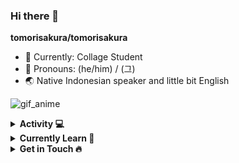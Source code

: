 ### Hi there 🌹


**tomorisakura/tomorisakura**

- 🚀  Currently: Collage Student
- 🧙‍ Pronouns: (he/him) / (그)
- 🌏  Native Indonesian speaker and little bit English

![gif_anime](https://media.tenor.com/images/7db4eaa3e47272c8e58ee018fc390b7d/tenor.gif)

<details>
<summary><b>Activity 💻</b></summary>
<br>

![Top Langs](https://github-readme-stats.vercel.app/api/top-langs/?username=tomorisakura&show_icons=true&theme=radical)

</details>

<details>
<summary><b>Currently Learn 💎</b></summary>
<br>

![Kotlin](https://img.shields.io/badge/-Kotlin-181717?style=flat-circle&logo=kotlin)
![JavaScript](https://img.shields.io/badge/-JavaScript-black?style=flat-circle&logo=javascript)
![Nodejs](https://img.shields.io/badge/-Nodejs-black?style=flat-circle&logo=Node.js)
![Android](https://img.shields.io/badge/-Android-black?style=flat-circle&logo=Android)

</details>

<details>
<summary><b>Get in Touch 🔥</b></summary>
<br>

[![Dribble Badge](https://img.shields.io/badge/-Dribbble-black?style=flat-circle&logo=Dribbble&logoColor=white&link=https://dribbble.com/grevimsx)](https://dribbble.com/grevimsx)
[![Twitter Badge](https://img.shields.io/badge/-Twitter-black?style=flat-circle&logo=Twitter&logoColor=white&link=https://twitter.com/reskiaryanto)](https://twitter.com/reskiaryanto)
[![DeviantArt Badge](https://img.shields.io/badge/-Deviantart-black?style=flat-circle&logo=Deviantart&logoColor=white&link=https://www.deviantart.com/hakureix)](https://www.deviantart.com/hakureix)
[![Gmail Badge](https://img.shields.io/badge/-Gmail-black?style=flat-circle&logo=Gmail&logoColor=white&link=mailto:xxkyoko18@gmail.com)](mailto:xxkyoko18@gmail.com)

</details>
